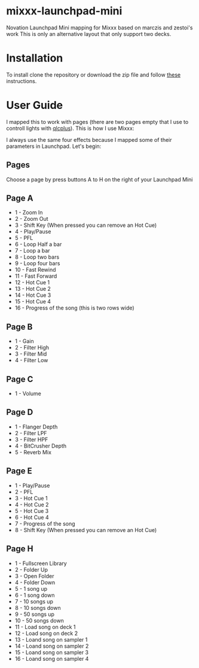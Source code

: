 # mixxx-launchpad-mini
Novation Launchpad Mini mapping for Mixxx based on marczis and zestoi's work
This is only an alternative layout that only support two decks.

# Installation
To install clone the repository or download the zip file and follow [these](https://www.mixxx.org/manual/latest/chapters/controlling_mixxx.html#installing-a-preset-from-the-forum) instructions.

# User Guide
I mapped this to work with pages (there are two pages empty that I use to controll lights with [qlcplus](https://www.qlcplus.org/)).
This is how I use Mixxx:


I always use the same four effects because I mapped some of their parameters in Launchpad.
Let's begin:

## Pages
Choose a page by press buttons A to H on the right of your Launchpad Mini

## Page A
  * 1 - Zoom In
  * 2 - Zoom Out
  * 3 - Shift Key (When pressed you can remove an Hot Cue)
  * 4 - Play/Pause
  * 5 - PFL
  * 6 - Loop Half a bar
  * 7 - Loop a bar
  * 8 - Loop two bars
  * 9 - Loop four bars
  * 10 - Fast Rewind
  * 11 - Fast Forward
  * 12 - Hot Cue 1
  * 13 - Hot Cue 2
  * 14 - Hot Cue 3
  * 15 - Hot Cue 4
  * 16 - Progress of the song (this is two rows wide)

## Page B
  * 1 - Gain
  * 2 - Filter High
  * 3 - Filter Mid
  * 4 - Filter Low

## Page C
  * 1 - Volume

## Page D
  * 1 - Flanger Depth
  * 2 - Filter LPF
  * 3 - Filter HPF
  * 4 - BitCrusher Depth
  * 5 - Reverb Mix

## Page E
  * 1 - Play/Pause
  * 2 - PFL
  * 3 - Hot Cue 1
  * 4 - Hot Cue 2
  * 5 - Hot Cue 3
  * 6 - Hot Cue 4
  * 7 - Progress of the song
  * 8 - Shift Key (When pressed you can remove an Hot Cue)

## Page H
  * 1 - Fullscreen Library
  * 2 - Folder Up
  * 3 - Open Folder
  * 4 - Folder Down
  * 5 - 1 song up
  * 6 - 1 song down
  * 7 - 10 songs up
  * 8 - 10 songs down
  * 9 - 50 songs up
  * 10 - 50 songs down
  * 11 - Load song on deck 1
  * 12 - Load song on deck 2
  * 13 - Loand song on sampler 1
  * 14 - Loand song on sampler 2
  * 15 - Loand song on sampler 3
  * 16 - Loand song on sampler 4
